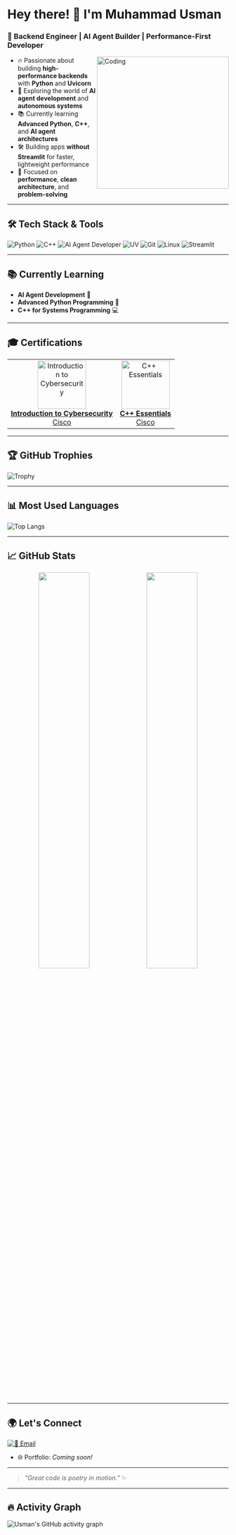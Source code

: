 # Hey there! 👋 I'm Muhammad Usman

### 🚀 Backend Engineer | AI Agent Builder | Performance-First Developer



<img align="right" alt="Coding" width="300" src="https://cdn.dribbble.com/users/1059583/screenshots/4171367/coding-freak.gif" />

- 🔥 Passionate about building **high-performance backends** with **Python** and **Uvicorn**
- 🧠 Exploring the world of **AI agent development** and **autonomous systems**
- 📚 Currently learning **Advanced Python**, **C++**, and **AI agent architectures**
- 🛠️ Building apps **without Streamlit** for faster, lightweight performance
- 🎯 Focused on **performance**, **clean architecture**, and **problem-solving**

---

## 🛠️ Tech Stack & Tools

![Python](https://img.shields.io/badge/Python-3670A0?style=for-the-badge&logo=python&logoColor=white)
![C++](https://img.shields.io/badge/C++-00599C?style=for-the-badge&logo=cplusplus&logoColor=white)
![AI Agent Developer](https://img.shields.io/badge/AI%20Agent-Developer-8A2BE2?style=for-the-badge&logo=OpenAI&logoColor=white)
![UV](https://img.shields.io/badge/UV-High%20Performance-00BFA6?style=for-the-badge)
![Git](https://img.shields.io/badge/Git-F05032?style=for-the-badge&logo=git&logoColor=white)
![Linux](https://img.shields.io/badge/Linux-FCC624?style=for-the-badge&logo=linux&logoColor=black)
![Streamlit](https://img.shields.io/badge/Streamlit-FF4B4B?style=for-the-badge&logo=streamlit&logoColor=white)

---

## 📚 Currently Learning
- **AI Agent Development** 🤖
- **Advanced Python Programming** 🐍
- **C++ for Systems Programming** 💻

---

## 🎓 Certifications

<table>
  <tr>
    <td align="center">
      <a href="https://www.credly.com/badges/79bd5417-e754-46e8-92e8-a2eb7016489d/public_url" target="_blank" rel="noopener noreferrer">
        <img src="https://images.credly.com/size/340x340/images/af8c6b4e-fc31-47c4-8dcb-eb7a2065dc5b/I2CS__1_.png" alt="Introduction to Cybersecurity" width="110" />
        <br />
        <strong>Introduction to Cybersecurity</strong><br />
        Cisco
      </a>
    </td>
    <td align="center">
      <a href="https://www.credly.com/badges/4a15b067-656e-4891-869a-e7db0a0cba64/public_url" target="_blank" rel="noopener noreferrer">
        <img src="https://images.credly.com/size/340x340/images/fd262680-b0e1-41e0-bd03-6f9ea2b0c4e8/image.png" alt="C++ Essentials" width="110" />
        <br />
        <strong>C++ Essentials</strong><br />
        Cisco
      </a>
    </td>
  </tr>
</table>



---

## 🏆 GitHub Trophies

![Trophy](https://github-profile-trophy.vercel.app/?username=MuhammadUsmanGM&theme=tokyonight&column=4&margin-w=15&margin-h=15&no-frame=true)


---

## 📊 Most Used Languages

![Top Langs](https://github-readme-stats.vercel.app/api/top-langs/?username=MuhammadUsmanGM&layout=compact&theme=tokyonight)

---

## 📈 GitHub Stats

<p align="center">
  <img src="https://github-readme-stats.vercel.app/api?username=MuhammadUsmanGM&show_icons=true&theme=tokyonight" width="48%" />
  <img src="https://github-readme-streak-stats.herokuapp.com/?user=MuhammadUsmanGM&theme=tokyonight" width="48%" />
</p>

---

## 🌍 Let's Connect

[![📧 Email](https://img.shields.io/badge/Email-Reach%20Out-red?style=for-the-badge&logo=gmail)](mailto:muhammadusman5965etc@gmail.com)
- 🌐 Portfolio: _Coming soon!_

---

> _"Great code is poetry in motion."_ ✨

---

## 🔥 Activity Graph

![Usman's GitHub activity graph](https://github-readme-activity-graph.vercel.app/graph?username=MuhammadUsmanGM&theme=tokyo-night)




